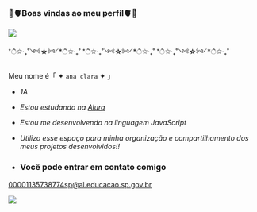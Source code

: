 ### 🌸🫀Boas vindas ao meu perfil🫀🌸
![](https://media.tenor.com/7Qb45peX5i8AAAAi/kuromi-gif.gif)

  *ੈ✩‧₊˚༺☆༻*ੈ✩‧₊˚               *ੈ✩‧₊˚༺☆༻*ੈ✩‧₊˚              *ੈ✩‧₊˚༺☆༻*ੈ✩‧₊˚

 Meu nome é「 ✦ `ana clara` ✦ 」
 
- _1A_
- _Estou estudando na [Alura](https://www.alura.com.br)_
- _Estou me desenvolvendo na linguagem JavaScript_
- _Utilizo esse espaço para minha organização e compartilhamento dos meus projetos desenvolvidos!!_

- ### Você pode entrar em contato comigo

 00001135738774sp@al.educacao.sp.gov.br

 ![](https://media1.tenor.com/m/TA154l6vvLsAAAAC/1-kuromi.gif)
  
  
